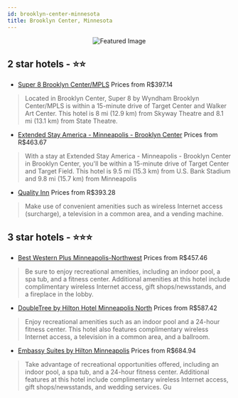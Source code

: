```yaml
---
id: brooklyn-center-minnesota
title: Brooklyn Center, Minnesota
---
```


<center><img src="https://i.travelapi.com/hotels/1000000/440000/438100/438073/dd02fed0_z.jpg" alt="Featured Image" /></center>


##  2 star hotels - ⭐️⭐️

-    [Super 8 Brooklyn Center/MPLS](https://us.hurb.com/hotels/brooklyn-center/super-8-brooklyn-center-mpls-JNP-JP303424?cmp=18055) Prices from R$397.14
   > Located in Brooklyn Center, Super 8 by Wyndham Brooklyn Center/MPLS is within a 15-minute drive of Target Center and Walker Art Center. This hotel is 8 mi (12.9 km) from Skyway Theatre and 8.1 mi (13.1 km) from State Theatre.
-    [Extended Stay America - Minneapolis - Brooklyn Center](https://us.hurb.com/hotels/brooklyn-center/extended-stay-america-minneapolis-brooklyn-center-JNP-JP784640?cmp=18055) Prices from R$463.67
   > With a stay at Extended Stay America - Minneapolis - Brooklyn Center in Brooklyn Center, you'll be within a 15-minute drive of Target Center and Target Field. This hotel is 9.5 mi (15.3 km) from U.S. Bank Stadium and 9.8 mi (15.7 km) from Minneapolis
-    [Quality Inn](https://us.hurb.com/hotels/brooklyn-center/quality-inn-JNP-JP984692?cmp=18055) Prices from R$393.28
   > Make use of convenient amenities such as wireless Internet access (surcharge), a television in a common area, and a vending machine.

##  3 star hotels - ⭐️⭐️⭐️

-    [Best Western Plus Minneapolis-Northwest](https://us.hurb.com/hotels/brooklyn-center/best-western-plus-minneapolis-northwest-JNP-JP187519?cmp=18055) Prices from R$457.46
   > Be sure to enjoy recreational amenities, including an indoor pool, a spa tub, and a fitness center. Additional amenities at this hotel include complimentary wireless Internet access, gift shops/newsstands, and a fireplace in the lobby.
-    [DoubleTree by Hilton Hotel Minneapolis North](https://us.hurb.com/hotels/brooklyn-center/doubletree-by-hilton-hotel-minneapolis-north-JNP-JP401997?cmp=18055) Prices from R$587.42
   > Enjoy recreational amenities such as an indoor pool and a 24-hour fitness center. This hotel also features complimentary wireless Internet access, a television in a common area, and a ballroom.
-    [Embassy Suites by Hilton Minneapolis](https://us.hurb.com/hotels/brooklyn-center/embassy-suites-by-hilton-minneapolis-JNP-JP038773?cmp=18055) Prices from R$684.94
   > Take advantage of recreational opportunities offered, including an indoor pool, a spa tub, and a 24-hour fitness center. Additional features at this hotel include complimentary wireless Internet access, gift shops/newsstands, and wedding services. Gu
